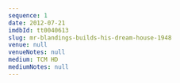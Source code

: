 ```yaml
---
sequence: 1
date: 2012-07-21
imdbId: tt0040613
slug: mr-blandings-builds-his-dream-house-1948
venue: null
venueNotes: null
medium: TCM HD
mediumNotes: null
---
```


